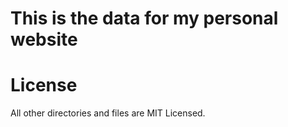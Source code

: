 This is the data for my personal website
========================================


License
=======

All other directories and files are MIT Licensed.
